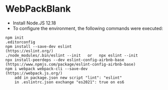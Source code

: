 # WebPackBlank

 - Install Node.JS 12.18
 - To configure the environment, the following commands were executed:

```
npm init
.editorconfig
npm install --save-dev eslint                                       (https://eslint.org/)
./node_modules/.bin/eslint --init   or   npx eslint --init
npx install-peerdeps --dev eslint-config-airbnb-base                (https://www.npmjs.com/package/eslint-config-airbnb-base)
npm i webpack webpack-cli --save-dev                                (https://webpack.js.org/)
    add in package.json new script "lint": "eslint"
    in .eslintrc.json exchange "es2021": true on es6  

```
